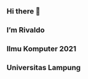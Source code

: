 ### Hi there 👋
### I’m Rivaldo 
### Ilmu Komputer 2021 
### Universitas Lampung 

<!--
**Rivaldo2117051054/Rivaldo2117051054** is a ✨ _special_ ✨ repository because its `README.md` (this file) appears on your GitHub profile.

Here are some ideas to get you started:
- I am a student of Lampung University 2021
- 🔭 I’m currently working on ...
- 🌱 I’m currently learning ...
- 👯 I’m looking to collaborate on ...
- 🤔 I’m looking for help with ...
- 💬 Ask me about ...
- 📫 How to reach me: ...
- 😄 Pronouns: ...
- ⚡ Fun fact: ...
-->
